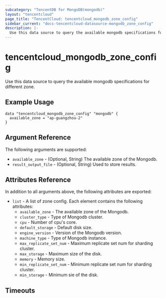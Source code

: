 ```yaml
---
subcategory: "TencentDB for MongoDB(mongodb)"
layout: "tencentcloud"
page_title: "TencentCloud: tencentcloud_mongodb_zone_config"
sidebar_current: "docs-tencentcloud-datasource-mongodb_zone_config"
description: |-
  Use this data source to query the available mongodb specifications for different zone.
---
```


# tencentcloud_mongodb_zone_config

Use this data source to query the available mongodb specifications for different zone.

## Example Usage

```hcl
data "tencentcloud_mongodb_zone_config" "mongodb" {
  available_zone = "ap-guangzhou-2"
}
```

## Argument Reference

The following arguments are supported:

* `available_zone` - (Optional, String) The available zone of the Mongodb.
* `result_output_file` - (Optional, String) Used to store results.

## Attributes Reference

In addition to all arguments above, the following attributes are exported:

* `list` - A list of zone config. Each element contains the following attributes:
  * `available_zone` - The available zone of the Mongodb.
  * `cluster_type` - Type of Mongodb cluster.
  * `cpu` - Number of cpu's core.
  * `default_storage` - Default disk size.
  * `engine_version` - Version of the Mongodb version.
  * `machine_type` - Type of Mongodb instance.
  * `max_replicate_set_num` - Maximum replicate set num for sharding cluster.
  * `max_storage` - Maximum size of the disk.
  * `memory` - Memory size.
  * `min_replicate_set_num` - Minimum replicate set num for sharding cluster.
  * `min_storage` - Minimum sie of the disk.


## Timeouts

<no value>


